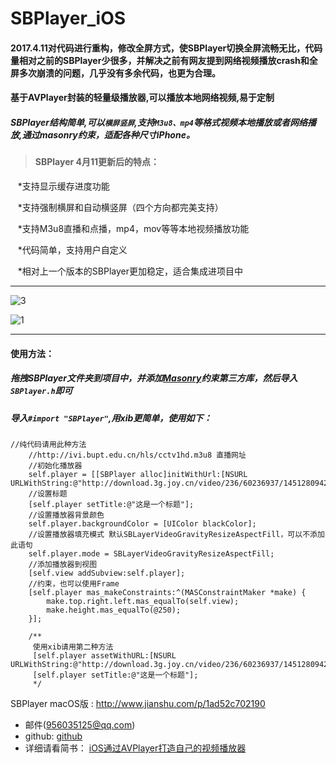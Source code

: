 # SBPlayer_iOS
#### 2017.4.11对代码进行重构，修改全屏方式，使SBPlayer切换全屏流畅无比，代码量相对之前的SBPlayer少很多，并解决之前有网友提到网络视频播放crash和全屏多次崩溃的问题，几乎没有多余代码，也更为合理。

#### 基于AVPlayer封装的轻量级播放器,可以播放本地网络视频,易于定制

##### SBPlayer结构简单,可以`横屏竖屏`,支持`M3u8、mp4`等格式视频本地播放或者网络播放,通过masonry约束，适配各种尺寸iPhone。

> #### SBPlayer 4月11更新后的特点：

    *支持显示缓存进度功能
    
    *支持强制横屏和自动横竖屏（四个方向都完美支持）
    
    *支持M3u8直播和点播，mp4，mov等等本地视频播放功能
    
    *代码简单，支持用户自定义
    
    *相对上一个版本的SBPlayer更加稳定，适合集成进项目中
    
    
***

![3](https://github.com/shibiao/SBPlayer_iOS/blob/master/Images/23.gif)

![1](https://github.com/shibiao/SBPlayer_iOS/blob/master/Images/QQ20170411-153557.png)

***
#### 使用方法：
##### 拖拽SBPlayer文件夹到项目中，并添加[Masonry](https://github.com/SnapKit/Masonry)约束第三方库，然后导入`SBPlayer.h`即可

##### 导入` #import "SBPlayer" `,用xib更简单，使用如下：

```
//纯代码请用此种方法
    //http://ivi.bupt.edu.cn/hls/cctv1hd.m3u8 直播网址
    //初始化播放器
    self.player = [[SBPlayer alloc]initWithUrl:[NSURL URLWithString:@"http://download.3g.joy.cn/video/236/60236937/1451280942752_hd.mp4"]];
    //设置标题
    [self.player setTitle:@"这是一个标题"];
    //设置播放器背景颜色
    self.player.backgroundColor = [UIColor blackColor];
    //设置播放器填充模式 默认SBLayerVideoGravityResizeAspectFill，可以不添加此语句
    self.player.mode = SBLayerVideoGravityResizeAspectFill;
    //添加播放器到视图
    [self.view addSubview:self.player];
    //约束，也可以使用Frame
    [self.player mas_makeConstraints:^(MASConstraintMaker *make) {
        make.top.right.left.mas_equalTo(self.view);
        make.height.mas_equalTo(@250);
    }];
    
    /**
     使用xib请用第二种方法
     [self.player assetWithURL:[NSURL URLWithString:@"http://download.3g.joy.cn/video/236/60236937/1451280942752_hd.mp4"]];
     [self.player setTitle:@"这是一个标题"];
     */

```

SBPlayer macOS版 : http://www.jianshu.com/p/1ad52c702190
* 邮件(956035125@qq.com)
* github: [github](https://github.com/shibiao)
* 详细请看简书： [iOS通过AVPlayer打造自己的视频播放器](http://www.jianshu.com/p/ffe1bd598bf2)
